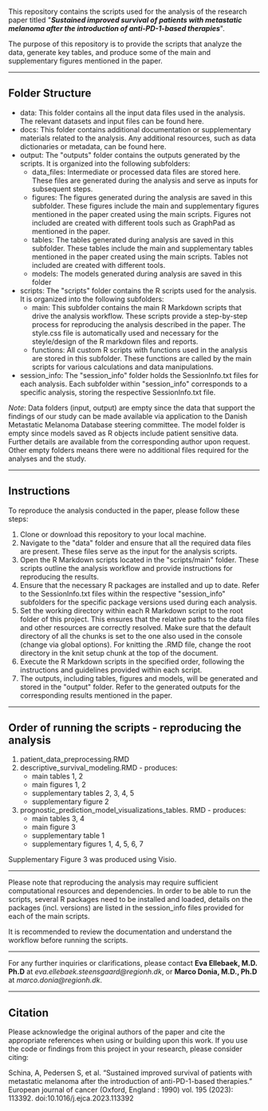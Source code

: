 This repository contains the scripts used for the analysis of the research paper titled "___Sustained improved survival of patients with metastatic melanoma after the introduction of anti-PD-1-based therapies___". 

The purpose of this repository is to provide the scripts that analyze the data, generate key tables, and produce some of the main and supplementary figures mentioned in the paper.

- - - -

## **Folder Structure** ##

* data: This folder contains all the input data files used in the analysis. The relevant datasets and input files can be found here.
* docs: This folder contains additional documentation or supplementary materials related to the analysis. Any additional resources, such as data dictionaries or metadata, can be found here.
* output: The "outputs" folder contains the outputs generated by the scripts. It is organized into the following subfolders:
	* data_files: Intermediate or processed data files are stored here. These files are generated during the analysis and serve as inputs for subsequent steps.
	* figures: The figures generated during the analysis are saved in this subfolder. These figures include the main and supplementary figures mentioned in the paper created using the main scripts. Figures not included are created with different tools such as GraphPad as mentioned in the paper.
	* tables: The tables generated during analysis are saved in this subfolder. These tables include the main and supplementary tables mentioned in the paper created using the main scripts. Tables not included are created with different tools.
	* models: The models generated during analysis are saved in this folder
* scripts: The "scripts" folder contains the R scripts used for the analysis. It is organized into the following subfolders:
	* main: This subfolder contains the main R Markdown scripts that drive the analysis workflow. These scripts provide a step-by-step process for reproducing the analysis described in the paper. The style.css file is automatically used and necessary for the steyle/design of the R markdown files and reports.
	* functions: All custom R scripts with functions used in the analysis are stored in this subfolder. These functions are called by the main scripts for various calculations and data manipulations.
* session_info: The "session_info" folder holds the SessionInfo.txt files for each analysis. Each subfolder within "session_info" corresponds to a specific analysis, storing the respective SessionInfo.txt file.

*Note*: Data folders (input, output) are empty since the data that support the findings of our study can be made available via application to the Danish Metastatic Melanoma Database steering committee. The model folder is empty since models saved as R objects include patient sensitive data. Further details are available from the corresponding author upon request. Other empty folders means there were no additional files required for the analyses and the study.

- - - -

## **Instructions** ##

To reproduce the analysis conducted in the paper, please follow these steps:
1.	Clone or download this repository to your local machine.
2.	Navigate to the "data" folder and ensure that all the required data files are present. These files serve as the input for the analysis scripts.
3.	Open the R Markdown scripts located in the "scripts/main" folder. These scripts outline the analysis workflow and provide instructions for reproducing the results.
4.	Ensure that the necessary R packages are installed and up to date. Refer to the SessionInfo.txt files within the respective "session_info" subfolders for the specific package versions used during each analysis.
5.	Set the working directory within each R Markdown script to the root folder of this project. This ensures that the relative paths to the data files and other resources are correctly resolved. Make sure that the default directory of all the chunks is set to the one also used in the console (change via global options). For knitting the .RMD file, change the root directory in the knit setup chunk at the top of the document.
6.	Execute the R Markdown scripts in the specified order, following the instructions and guidelines provided within each script.
7.	The outputs, including tables, figures and models, will be generated and stored in the "output" folder. Refer to the generated outputs for the corresponding results mentioned in the paper.

- - - -

## **Order of running the scripts - reproducing the analysis** ##

1. patient_data_preprocessing.RMD 
2. descriptive_survival_modeling.RMD - produces:
	* main tables 1, 2
	* main figures 1, 2
	* supplementary tables 2, 3, 4, 5
	* supplementary figure 2
3. prognostic_prediction_model_visualizations_tables. RMD - produces:
	* main tables 3, 4
	* main figure 3
	* supplementary table 1
	* supplementary figures 1, 4, 5, 6, 7
	
Supplementary Figure 3 was produced using Visio.

- - - -

Please note that reproducing the analysis may require sufficient computational resources and dependencies. In order to be able to run the scripts, several R packages need to be installed and loaded, details on the packages (incl. versions) are listed in the session_info files provided for each of the main scripts.

It is recommended to review the documentation and understand the workflow before running the scripts.

- - - -
For any further inquiries or clarifications, please contact **Eva Ellebaek, M.D. Ph.D** at _eva.ellebaek.steensgaard@regionh.dk_, or **Marco Donia, M.D., Ph.D** at _marco.donia@regionh.dk_.
- - - -

## **Citation**  ##

Please acknowledge the original authors of the paper and cite the appropriate references when using or building upon this work.
If you use the code or findings from this project in your research, please consider citing:

Schina, A, Pedersen S, et al. “Sustained improved survival of patients with metastatic melanoma after the introduction of anti-PD-1-based therapies.” European journal of cancer (Oxford, England : 1990) vol. 195 (2023): 113392. doi:10.1016/j.ejca.2023.113392